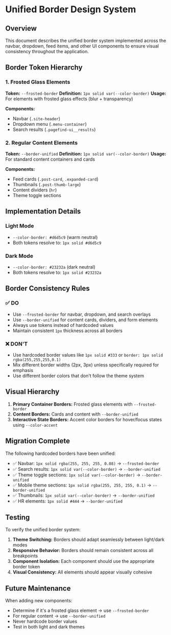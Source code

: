 # Unified Border Design System

## Overview

This document describes the unified border system implemented across the navbar, dropdown, feed items, and other UI components to ensure visual consistency throughout the application.

## Border Token Hierarchy

### 1. Frosted Glass Elements

**Token:** `--frosted-border`
**Definition:** `1px solid var(--color-border)`
**Usage:** For elements with frosted glass effects (blur + transparency)

**Components:**

- Navbar (`.site-header`)
- Dropdown menu (`.menu-container`)
- Search results (`.pagefind-ui__results`)

### 2. Regular Content Elements

**Token:** `--border-unified`
**Definition:** `1px solid var(--color-border)`
**Usage:** For standard content containers and cards

**Components:**

- Feed cards (`.post-card`, `.expanded-card`)
- Thumbnails (`.post-thumb-large`)
- Content dividers (`hr`)
- Theme toggle sections

## Implementation Details

### Light Mode

- `--color-border: #d6d5c9` (warm neutral)
- Both tokens resolve to: `1px solid #d6d5c9`

### Dark Mode

- `--color-border: #23232a` (dark neutral)
- Both tokens resolve to: `1px solid #23232a`

## Border Consistency Rules

### ✅ DO

- Use `--frosted-border` for navbar, dropdown, and search overlays
- Use `--border-unified` for content cards, dividers, and form elements
- Always use tokens instead of hardcoded values
- Maintain consistent `1px` thickness across all borders

### ❌ DON'T

- Use hardcoded border values like `1px solid #333` or `border: 1px solid rgba(255,255,255,0.1)`
- Mix different border widths (2px, 3px) unless specifically required for emphasis
- Use different border colors that don't follow the theme system

## Visual Hierarchy

1. **Primary Container Borders:** Frosted glass elements with `--frosted-border`
2. **Content Borders:** Cards and content with `--border-unified`
3. **Interactive State Borders:** Accent color borders for hover/focus states using `--color-accent`

## Migration Complete

The following hardcoded borders have been unified:

- ✅ Navbar: `1px solid rgba(255, 255, 255, 0.08)` → `--frosted-border`
- ✅ Search results: `1px solid var(--color-border)` → `--border-unified`
- ✅ Theme toggle sections: `1px solid var(--color-border)` → `--border-unified`
- ✅ Mobile theme sections: `1px solid rgba(255, 255, 255, 0.1)` → `--border-unified`
- ✅ Thumbnails: `1px solid var(--color-border)` → `--border-unified`
- ✅ HR elements: `1px solid #444` → `--border-unified`

## Testing

To verify the unified border system:

1. **Theme Switching:** Borders should adapt seamlessly between light/dark modes
2. **Responsive Behavior:** Borders should remain consistent across all breakpoints
3. **Component Isolation:** Each component should use the appropriate border token
4. **Visual Consistency:** All elements should appear visually cohesive

## Future Maintenance

When adding new components:

- Determine if it's a frosted glass element → use `--frosted-border`
- For regular content → use `--border-unified`
- Never hardcode border values
- Test in both light and dark themes
